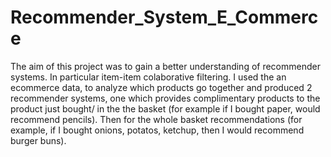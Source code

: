 # Recommender_System_E_Commerce
The aim of this project was to gain a better understanding of recommender systems. In particular item-item colaborative filtering. I used the an ecommerce data, to analyze which products go together and produced 2 recommender systems, one which provides complimentary products to the product just bought/ in the the basket (for example if I bought paper, would recommend pencils). Then for the whole basket recommendations (for example, if I bought onions, potatos, ketchup, then I would recommend burger buns). 
